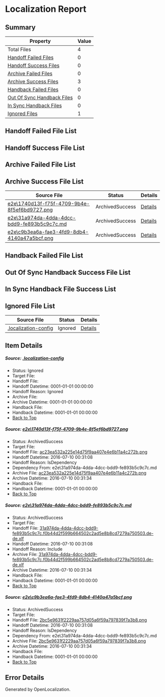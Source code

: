 # <a name='report-top'></a> Localization Report

## Summary
 Property | Value 
 -------- | ----- 
 Total Files | 4
[ Handoff Failed Files ](#handoff-failed-list)| 0
[ Handoff Success Files ](#handoff-success-list)| 0
[ Archive Failed Files ](#archive-failed-list)| 0
[ Archive Success Files ](#archive-success-list)| 3
[ Handback Failed Files ](#handback-failed-list)| 0
[ Out Of Sync Handback Files ](#outofsync-handback-success-list)| 0
[ In Sync Handback Files ](#insync-handback-success-list)| 0
[ Ignored Files ](#ignored-list)| 1

## <a name='handoff-failed-list'></a> Handoff Failed File List

## <a name='handoff-success-list'></a> Handoff Success File List

## <a name='archive-failed-list'></a> Archive Failed File List

## <a name='archive-success-list'></a> Archive Success File List
 Source File | Status | Details 
 ----------- | ------ | ------- 
 [e2e\1740d13f-f75f-4709-9b4e-8f5ef6bd9727.png](https://github.com/OpenLocalizationTestOrg/oltest/blob/c560e67aeffcf32c3057ddf756142231a16070b9/e2e/1740d13f-f75f-4709-9b4e-8f5ef6bd9727.png) | ArchivedSuccess | [Details](#ac23ea532a225e14d75f9aa407e4e6b11a4c272b1)
 [e2e\31a974da-4dda-4dcc-bdd9-fe893b5c9c7c.md](https://github.com/OpenLocalizationTestOrg/oltest/blob/c560e67aeffcf32c3057ddf756142231a16070b9/e2e/31a974da-4dda-4dcc-bdd9-fe893b5c9c7c.md) | ArchivedSuccess | [Details](#617a212dd1dcff76afcb0d92e071921eaf38fdfd2)
 [e2e\c9b3ea6a-fae3-4fd9-8db4-4140a47a5bcf.png](https://github.com/OpenLocalizationTestOrg/oltest/blob/c560e67aeffcf32c3057ddf756142231a16070b9/e2e/c9b3ea6a-fae3-4fd9-8db4-4140a47a5bcf.png) | ArchivedSuccess | [Details](#2bc5e9631f2229aa757d05a6f59a797839f7a3b83)

## <a name='handback-failed-list'></a> Handback Failed File List

## <a name='outofsync-handback-success-list'></a> Out Of Sync Handback Success File List

## <a name='insync-handback-success-list'></a> In Sync Handback File Success List

## <a name='ignored-list'></a> Ignored File List
 Source File | Status | Details 
 ----------- | ------ | ------- 
 [.localization-config](https://github.com/OpenLocalizationTestOrg/oltest/blob/c560e67aeffcf32c3057ddf756142231a16070b9/.localization-config) | Ignored | [Details](#3d4f252ac210baf56311d7e97dcc2db10974dbd20)

## Item Details
##### <a name='3d4f252ac210baf56311d7e97dcc2db10974dbd20'></a> Source: [.localization-config](https://github.com/OpenLocalizationTestOrg/oltest/blob/c560e67aeffcf32c3057ddf756142231a16070b9/.localization-config)
* Status: Ignored
* Target File: 
* Handoff File: 
* Handoff Datetime: 0001-01-01 00:00:00
* Handoff Reason: Ignored
* Archive File: 
* Archive Datetime: 0001-01-01 00:00:00
* Handback File: 
* Handback Datetime: 0001-01-01 00:00:00
* [Back to Top](#report-top)

##### <a name='ac23ea532a225e14d75f9aa407e4e6b11a4c272b1'></a> Source: [e2e\1740d13f-f75f-4709-9b4e-8f5ef6bd9727.png](https://github.com/OpenLocalizationTestOrg/oltest/blob/c560e67aeffcf32c3057ddf756142231a16070b9/e2e/1740d13f-f75f-4709-9b4e-8f5ef6bd9727.png)
* Status: ArchivedSuccess
* Target File: 
* Handoff File: [ac23ea532a225e14d75f9aa407e4e6b11a4c272b.png](https://github.com/OpenLocalizationTestOrg/olhandoff-e2e/blob/f8088f8f1b498e77b6fe6f5ef96a594bc6351732/ol-handoff/OpenLocalizationTestOrg/oltest-dede-fly/ci/ht/ac23ea532a225e14d75f9aa407e4e6b11a4c272b.png)
* Handoff Datetime: 2016-07-10 00:31:08
* Handoff Reason: IsDependency
* Dependency From: e2e\31a974da-4dda-4dcc-bdd9-fe893b5c9c7c.md
* Archive File: [ac23ea532a225e14d75f9aa407e4e6b11a4c272b.png](https://github.com/OpenLocalizationTestOrg/olhandoff-e2e/blob/04d2b52e5b57a49d27e219d95cd1d181a735aff7/ol-archive/OpenLocalizationTestOrg/oltest-dede-fly/ci/ht/ac23ea532a225e14d75f9aa407e4e6b11a4c272b.png)
* Archive Datetime: 2016-07-10 00:31:34
* Handback File: 
* Handback Datetime: 0001-01-01 00:00:00
* [Back to Top](#report-top)

##### <a name='617a212dd1dcff76afcb0d92e071921eaf38fdfd2'></a> Source: [e2e\31a974da-4dda-4dcc-bdd9-fe893b5c9c7c.md](https://github.com/OpenLocalizationTestOrg/oltest/blob/c560e67aeffcf32c3057ddf756142231a16070b9/e2e/31a974da-4dda-4dcc-bdd9-fe893b5c9c7c.md)
* Status: ArchivedSuccess
* Target File: 
* Handoff File: [31a974da-4dda-4dcc-bdd9-fe893b5c9c7c.f0b44d2f599b664502c2ad5e8b8cd7279a750503.de-de.xlf](https://github.com/OpenLocalizationTestOrg/olhandoff-e2e/blob/f8088f8f1b498e77b6fe6f5ef96a594bc6351732/ol-handoff/OpenLocalizationTestOrg/oltest-dede-fly/ci/ht/31a974da-4dda-4dcc-bdd9-fe893b5c9c7c.f0b44d2f599b664502c2ad5e8b8cd7279a750503.de-de.xlf)
* Handoff Datetime: 2016-07-10 00:31:08
* Handoff Reason: Include
* Archive File: [31a974da-4dda-4dcc-bdd9-fe893b5c9c7c.f0b44d2f599b664502c2ad5e8b8cd7279a750503.de-de.xlf](https://github.com/OpenLocalizationTestOrg/olhandoff-e2e/blob/04d2b52e5b57a49d27e219d95cd1d181a735aff7/ol-archive/OpenLocalizationTestOrg/oltest-dede-fly/ci/ht/31a974da-4dda-4dcc-bdd9-fe893b5c9c7c.f0b44d2f599b664502c2ad5e8b8cd7279a750503.de-de.xlf)
* Archive Datetime: 2016-07-10 00:31:34
* Handback File: 
* Handback Datetime: 0001-01-01 00:00:00
* [Back to Top](#report-top)

##### <a name='2bc5e9631f2229aa757d05a6f59a797839f7a3b83'></a> Source: [e2e\c9b3ea6a-fae3-4fd9-8db4-4140a47a5bcf.png](https://github.com/OpenLocalizationTestOrg/oltest/blob/c560e67aeffcf32c3057ddf756142231a16070b9/e2e/c9b3ea6a-fae3-4fd9-8db4-4140a47a5bcf.png)
* Status: ArchivedSuccess
* Target File: 
* Handoff File: [2bc5e9631f2229aa757d05a6f59a797839f7a3b8.png](https://github.com/OpenLocalizationTestOrg/olhandoff-e2e/blob/f8088f8f1b498e77b6fe6f5ef96a594bc6351732/ol-handoff/OpenLocalizationTestOrg/oltest-dede-fly/ci/ht/2bc5e9631f2229aa757d05a6f59a797839f7a3b8.png)
* Handoff Datetime: 2016-07-10 00:31:08
* Handoff Reason: IsDependency
* Dependency From: e2e\31a974da-4dda-4dcc-bdd9-fe893b5c9c7c.md
* Archive File: [2bc5e9631f2229aa757d05a6f59a797839f7a3b8.png](https://github.com/OpenLocalizationTestOrg/olhandoff-e2e/blob/04d2b52e5b57a49d27e219d95cd1d181a735aff7/ol-archive/OpenLocalizationTestOrg/oltest-dede-fly/ci/ht/2bc5e9631f2229aa757d05a6f59a797839f7a3b8.png)
* Archive Datetime: 2016-07-10 00:31:34
* Handback File: 
* Handback Datetime: 0001-01-01 00:00:00
* [Back to Top](#report-top)


## Error Details

Generated by OpenLocalization.
